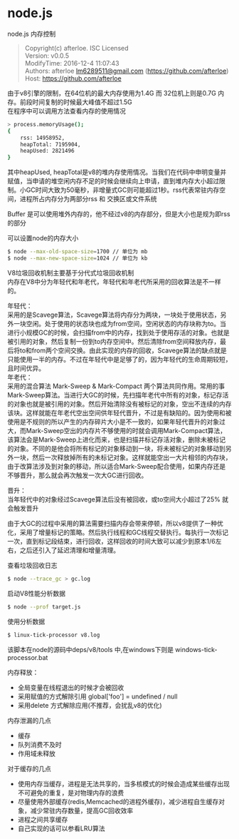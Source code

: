 # node.js
node.js 内存控制 

> Copyright(c) afterloe. ISC Licensed  
> Version: v0.0.5  
> ModifyTime: 2016-12-4 11:07:43  
> Authors:
    afterloe <lm6289511@gmail.com> (https://github.com/afterloe)  
> Host:
    https://github.com/afterloe  

由于v8引擎的限制，在64位机的最大内存使用为1.4G 而 32位机上则是0.7G 内存。前段时间复制的时候最大峰值不超过1.5G  
在程序中可以调用方法查看内存的使用情况
```bash
> process.memoryUsage();
{
	rss: 14958952,
	heapTotal: 7195904,
	heapUsed: 2821496
}
```
其中heapUsed, heapTotal是v8的堆内存使用情况。当我们在代码中申明变量并赋值，当申请的堆空闲内存不足的时候会继续向上申请，直到堆内存大小超过限制。小GC时间大致为50毫秒，非增量式GC则可能超过1秒。rss代表常驻内存空间，进程所占内存分为两部分rss 和 交换区或文件系统  

Buffer 是可以使用堆外内存的，他不经过v8的内存部分，但是大小也是规为即rss的部分  

可以设置node的内存大小
```bash
$ node --max-old-space-size=1700 // 单位为 mb
$ node --max-new-space-size=1024 // 单位为 kb
```

V8垃圾回收机制主要基于分代式垃圾回收机制  
内存在V8中分为年轻代和年老代，年轻代和年老代所采用的回收算法是不一样的。  

年轻代：    
采用的是Scavege算法，Scavege算法将内存分为两块，一块处于使用状态，另外一块空闲。处于使用的状态块也成为from空间，空闲状态的内存块称为to。当进行小规模GC的时候，会扫描from中的内存，找到处于使用存活的对象。也就是被引用的对象，然后复制一份到to内存空间中。然后清除from空间释放内存，最后将to和from两个空间交换。由此实现的内存的回收，Scavege算法的缺点就是只能使用一半的内存。不过在年轻代中是足够了的，因为年轻代的生命周期较短，且时间优异。  
年老代：  
采用的混合算法 Mark-Sweep & Mark-Compact 两个算法共同作用。常用的事Mark-Sweep算法。当进行大GC的时候，先扫描年老代中所有的对象，标记存活的对象也就是被引用的对象。然后开始清除没有被标记的对象，空出不连续的内存该块。这样就能在年老代空出空间供年轻代晋升，不过是有缺陷的。因为使用和被使用是不规则的所以产生的内存碎片大小是不一致的，如果年轻代晋升的对象过大，而Mark-Sweep空出的内存片不够使用的时就会调用Mark-Compact算法，该算法会是Mark-Sweep上进化而来，也是扫描并标记存活对象，删除未被标记的对象。不同的是他会将所有标记的对象移动到一块，将未被标记的对象移动到另外一块，然后一次释放掉所有的未标记对象。这样就能空出一大片相邻的内存块，由于改算法涉及到对象的移动，所以适合Mark-Sweep配合使用，如果内存还是不够晋升，那么就会再次触发一次大GC进行回收。  

晋升：  
当年轻代中的对象经过Scavege算法后没有被回收，或to空间大小超过了25% 就会触发晋升  

由于大GC的过程中采用的算法需要扫描内存会带来停顿，所以v8提供了一种优化，采用了增量标记的策略。然后执行线程和GC线程交替执行。每执行一次标记一次，直到标记段结束，进行回收，这样回收的时间大致可以减少到原本1/6左右，之后还引入了延迟清理和增量清理。  

查看垃圾回收日志
```bash
$ node --trace_gc > gc.log
```

启动V8性能分析数据
```bash
$ node --prof target.js
```

使用分析数据
```bash
$ linux-tick-processor v8.log
```

该脚本在node的源码中deps/v8/tools 中,在windows下则是 windows-tick-processor.bat  

内存释放：  
- 全局变量在线程退出的时候才会被回收
- 采用赋值的方式解除引用 global['foo'] = undefined / null
- 采用delete 方式解除应用(不推荐，会扰乱v8的优化)

内存泄漏的几点
- 缓存
- 队列消费不及时
- 作用域未释放

对于缓存的几点
- 使用内存当缓存，进程是无法共享的，当多核模式的时候会造成某些缓存出现不可避免的重复，是对物理内存的浪费
- 尽量使用外部缓存(redis,Memcached的进程外缓存)，减少进程自生缓存对象，减少常驻内存数量，提高GC回收效率
- 进程之间共享缓存
- 自己实现的话可以参看LRU算法
